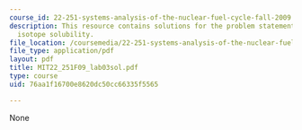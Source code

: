 ```yaml
---
course_id: 22-251-systems-analysis-of-the-nuclear-fuel-cycle-fall-2009
description: This resource contains solutions for the problem statements related to
  isotope solubility.
file_location: /coursemedia/22-251-systems-analysis-of-the-nuclear-fuel-cycle-fall-2009/76aa1f16700e8620dc50cc66335f5565_MIT22_251F09_lab03sol.pdf
file_type: application/pdf
layout: pdf
title: MIT22_251F09_lab03sol.pdf
type: course
uid: 76aa1f16700e8620dc50cc66335f5565

---
```

None